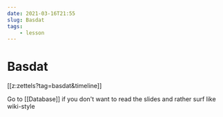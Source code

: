 ```yaml
---
date: 2021-03-16T21:55
slug: Basdat
tags:
    - lesson
---
```


# Basdat

[[z:zettels?tag=basdat&timeline]]

Go to [[Database]] if you don't want to read the slides and rather surf like wiki-style
